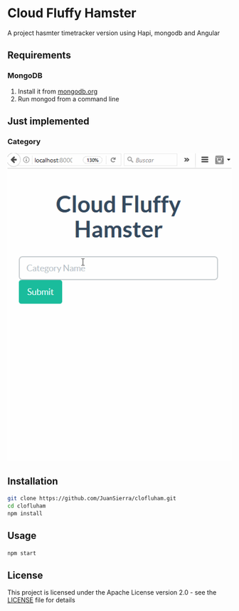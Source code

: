 # Cloud Fluffy Hamster
A project hasmter timetracker version using Hapi, mongodb and Angular 

## Requirements
### MongoDB
1.  Install it from [mongodb.org](https://www.mongodb.org/downloads) 
2.  Run mongod from a command line

## Just implemented
### Category
![Adding a category](https://github.com/JuanSierra/clofluham/blob/master/assets/clofluham.gif)

## Installation

```sh
git clone https://github.com/JuanSierra/clofluham.git
cd clofluham
npm install
```

## Usage

```sh
npm start
```

## License
This project is licensed under the Apache License version 2.0 - see the [LICENSE](LICENSE) file for details